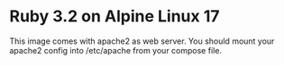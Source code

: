 # Ruby 3.2 on Alpine Linux 17

This image comes with apache2 as web server. You should mount your apache2 config into /etc/apache from your compose file.
